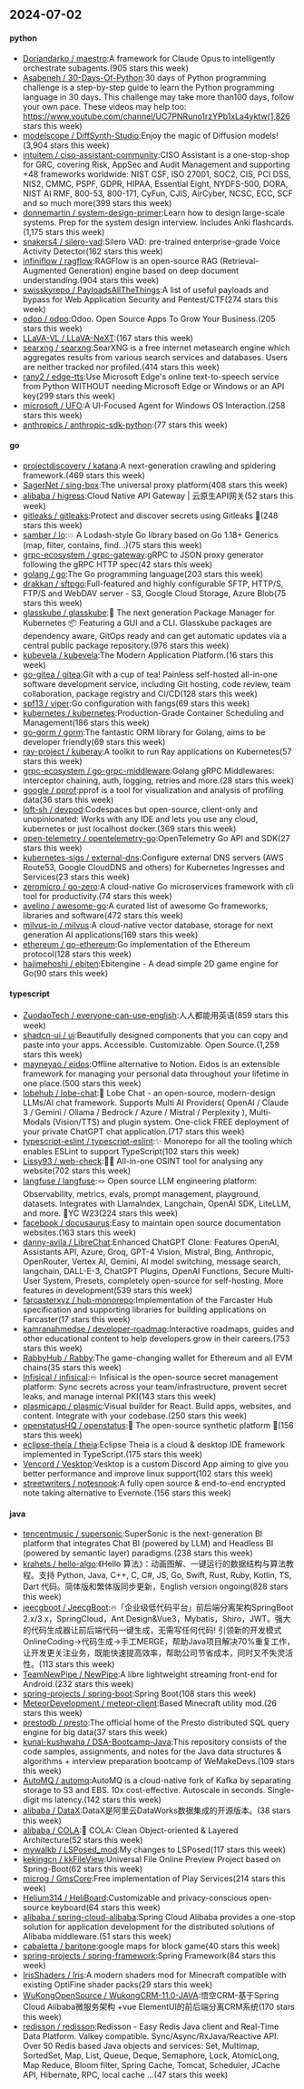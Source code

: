 ## 2024-07-02

#### python
* [Doriandarko / maestro](https://github.com/Doriandarko/maestro):A framework for Claude Opus to intelligently orchestrate subagents.(905 stars this week)
* [Asabeneh / 30-Days-Of-Python](https://github.com/Asabeneh/30-Days-Of-Python):30 days of Python programming challenge is a step-by-step guide to learn the Python programming language in 30 days. This challenge may take more than100 days, follow your own pace. These videos may help too: https://www.youtube.com/channel/UC7PNRuno1rzYPb1xLa4yktw(1,826 stars this week)
* [modelscope / DiffSynth-Studio](https://github.com/modelscope/DiffSynth-Studio):Enjoy the magic of Diffusion models!(3,904 stars this week)
* [intuitem / ciso-assistant-community](https://github.com/intuitem/ciso-assistant-community):CISO Assistant is a one-stop-shop for GRC, covering Risk, AppSec and Audit Management and supporting +48 frameworks worldwide: NIST CSF, ISO 27001, SOC2, CIS, PCI DSS, NIS2, CMMC, PSPF, GDPR, HIPAA, Essential Eight, NYDFS-500, DORA, NIST AI RMF, 800-53, 800-171, CyFun, CJIS, AirCyber, NCSC, ECC, SCF and so much more(399 stars this week)
* [donnemartin / system-design-primer](https://github.com/donnemartin/system-design-primer):Learn how to design large-scale systems. Prep for the system design interview. Includes Anki flashcards.(1,175 stars this week)
* [snakers4 / silero-vad](https://github.com/snakers4/silero-vad):Silero VAD: pre-trained enterprise-grade Voice Activity Detector(162 stars this week)
* [infiniflow / ragflow](https://github.com/infiniflow/ragflow):RAGFlow is an open-source RAG (Retrieval-Augmented Generation) engine based on deep document understanding.(904 stars this week)
* [swisskyrepo / PayloadsAllTheThings](https://github.com/swisskyrepo/PayloadsAllTheThings):A list of useful payloads and bypass for Web Application Security and Pentest/CTF(274 stars this week)
* [odoo / odoo](https://github.com/odoo/odoo):Odoo. Open Source Apps To Grow Your Business.(205 stars this week)
* [LLaVA-VL / LLaVA-NeXT](https://github.com/LLaVA-VL/LLaVA-NeXT):(167 stars this week)
* [searxng / searxng](https://github.com/searxng/searxng):SearXNG is a free internet metasearch engine which aggregates results from various search services and databases. Users are neither tracked nor profiled.(414 stars this week)
* [rany2 / edge-tts](https://github.com/rany2/edge-tts):Use Microsoft Edge's online text-to-speech service from Python WITHOUT needing Microsoft Edge or Windows or an API key(299 stars this week)
* [microsoft / UFO](https://github.com/microsoft/UFO):A UI-Focused Agent for Windows OS Interaction.(258 stars this week)
* [anthropics / anthropic-sdk-python](https://github.com/anthropics/anthropic-sdk-python):(77 stars this week)

#### go
* [projectdiscovery / katana](https://github.com/projectdiscovery/katana):A next-generation crawling and spidering framework.(469 stars this week)
* [SagerNet / sing-box](https://github.com/SagerNet/sing-box):The universal proxy platform(408 stars this week)
* [alibaba / higress](https://github.com/alibaba/higress):Cloud Native API Gateway | 云原生API网关(52 stars this week)
* [gitleaks / gitleaks](https://github.com/gitleaks/gitleaks):Protect and discover secrets using Gitleaks 🔑(248 stars this week)
* [samber / lo](https://github.com/samber/lo):💥 A Lodash-style Go library based on Go 1.18+ Generics (map, filter, contains, find...)(75 stars this week)
* [grpc-ecosystem / grpc-gateway](https://github.com/grpc-ecosystem/grpc-gateway):gRPC to JSON proxy generator following the gRPC HTTP spec(42 stars this week)
* [golang / go](https://github.com/golang/go):The Go programming language(203 stars this week)
* [drakkan / sftpgo](https://github.com/drakkan/sftpgo):Full-featured and highly configurable SFTP, HTTP/S, FTP/S and WebDAV server - S3, Google Cloud Storage, Azure Blob(75 stars this week)
* [glasskube / glasskube](https://github.com/glasskube/glasskube):🧊 The next generation Package Manager for Kubernetes 📦 Featuring a GUI and a CLI. Glasskube packages are dependency aware, GitOps ready and can get automatic updates via a central public package repository.(976 stars this week)
* [kubevela / kubevela](https://github.com/kubevela/kubevela):The Modern Application Platform.(16 stars this week)
* [go-gitea / gitea](https://github.com/go-gitea/gitea):Git with a cup of tea! Painless self-hosted all-in-one software development service, including Git hosting, code review, team collaboration, package registry and CI/CD(128 stars this week)
* [spf13 / viper](https://github.com/spf13/viper):Go configuration with fangs(69 stars this week)
* [kubernetes / kubernetes](https://github.com/kubernetes/kubernetes):Production-Grade Container Scheduling and Management(186 stars this week)
* [go-gorm / gorm](https://github.com/go-gorm/gorm):The fantastic ORM library for Golang, aims to be developer friendly(69 stars this week)
* [ray-project / kuberay](https://github.com/ray-project/kuberay):A toolkit to run Ray applications on Kubernetes(57 stars this week)
* [grpc-ecosystem / go-grpc-middleware](https://github.com/grpc-ecosystem/go-grpc-middleware):Golang gRPC Middlewares: interceptor chaining, auth, logging, retries and more.(28 stars this week)
* [google / pprof](https://github.com/google/pprof):pprof is a tool for visualization and analysis of profiling data(36 stars this week)
* [loft-sh / devpod](https://github.com/loft-sh/devpod):Codespaces but open-source, client-only and unopinionated: Works with any IDE and lets you use any cloud, kubernetes or just localhost docker.(369 stars this week)
* [open-telemetry / opentelemetry-go](https://github.com/open-telemetry/opentelemetry-go):OpenTelemetry Go API and SDK(27 stars this week)
* [kubernetes-sigs / external-dns](https://github.com/kubernetes-sigs/external-dns):Configure external DNS servers (AWS Route53, Google CloudDNS and others) for Kubernetes Ingresses and Services(23 stars this week)
* [zeromicro / go-zero](https://github.com/zeromicro/go-zero):A cloud-native Go microservices framework with cli tool for productivity.(74 stars this week)
* [avelino / awesome-go](https://github.com/avelino/awesome-go):A curated list of awesome Go frameworks, libraries and software(472 stars this week)
* [milvus-io / milvus](https://github.com/milvus-io/milvus):A cloud-native vector database, storage for next generation AI applications(169 stars this week)
* [ethereum / go-ethereum](https://github.com/ethereum/go-ethereum):Go implementation of the Ethereum protocol(128 stars this week)
* [hajimehoshi / ebiten](https://github.com/hajimehoshi/ebiten):Ebitengine - A dead simple 2D game engine for Go(90 stars this week)

#### typescript
* [ZuodaoTech / everyone-can-use-english](https://github.com/ZuodaoTech/everyone-can-use-english):人人都能用英语(859 stars this week)
* [shadcn-ui / ui](https://github.com/shadcn-ui/ui):Beautifully designed components that you can copy and paste into your apps. Accessible. Customizable. Open Source.(1,259 stars this week)
* [mayneyao / eidos](https://github.com/mayneyao/eidos):Offline alternative to Notion. Eidos is an extensible framework for managing your personal data throughout your lifetime in one place.(500 stars this week)
* [lobehub / lobe-chat](https://github.com/lobehub/lobe-chat):🤯 Lobe Chat - an open-source, modern-design LLMs/AI chat framework. Supports Multi AI Providers( OpenAI / Claude 3 / Gemini / Ollama / Bedrock / Azure / Mistral / Perplexity ), Multi-Modals (Vision/TTS) and plugin system. One-click FREE deployment of your private ChatGPT chat application.(717 stars this week)
* [typescript-eslint / typescript-eslint](https://github.com/typescript-eslint/typescript-eslint):✨ Monorepo for all the tooling which enables ESLint to support TypeScript(102 stars this week)
* [Lissy93 / web-check](https://github.com/Lissy93/web-check):🕵️‍♂️ All-in-one OSINT tool for analysing any website(702 stars this week)
* [langfuse / langfuse](https://github.com/langfuse/langfuse):🪢 Open source LLM engineering platform: Observability, metrics, evals, prompt management, playground, datasets. Integrates with LlamaIndex, Langchain, OpenAI SDK, LiteLLM, and more. 🍊YC W23(224 stars this week)
* [facebook / docusaurus](https://github.com/facebook/docusaurus):Easy to maintain open source documentation websites.(163 stars this week)
* [danny-avila / LibreChat](https://github.com/danny-avila/LibreChat):Enhanced ChatGPT Clone: Features OpenAI, Assistants API, Azure, Groq, GPT-4 Vision, Mistral, Bing, Anthropic, OpenRouter, Vertex AI, Gemini, AI model switching, message search, langchain, DALL-E-3, ChatGPT Plugins, OpenAI Functions, Secure Multi-User System, Presets, completely open-source for self-hosting. More features in development(539 stars this week)
* [farcasterxyz / hub-monorepo](https://github.com/farcasterxyz/hub-monorepo):Implementation of the Farcaster Hub specification and supporting libraries for building applications on Farcaster(17 stars this week)
* [kamranahmedse / developer-roadmap](https://github.com/kamranahmedse/developer-roadmap):Interactive roadmaps, guides and other educational content to help developers grow in their careers.(753 stars this week)
* [RabbyHub / Rabby](https://github.com/RabbyHub/Rabby):The game-changing wallet for Ethereum and all EVM chains(35 stars this week)
* [Infisical / infisical](https://github.com/Infisical/infisical):♾ Infisical is the open-source secret management platform: Sync secrets across your team/infrastructure, prevent secret leaks, and manage internal PKI(143 stars this week)
* [plasmicapp / plasmic](https://github.com/plasmicapp/plasmic):Visual builder for React. Build apps, websites, and content. Integrate with your codebase.(250 stars this week)
* [openstatusHQ / openstatus](https://github.com/openstatusHQ/openstatus):🏓 The open-source synthetic platform 🏓(156 stars this week)
* [eclipse-theia / theia](https://github.com/eclipse-theia/theia):Eclipse Theia is a cloud & desktop IDE framework implemented in TypeScript.(175 stars this week)
* [Vencord / Vesktop](https://github.com/Vencord/Vesktop):Vesktop is a custom Discord App aiming to give you better performance and improve linux support(102 stars this week)
* [streetwriters / notesnook](https://github.com/streetwriters/notesnook):A fully open source & end-to-end encrypted note taking alternative to Evernote.(156 stars this week)

#### java
* [tencentmusic / supersonic](https://github.com/tencentmusic/supersonic):SuperSonic is the next-generation BI platform that integrates Chat BI (powered by LLM) and Headless BI (powered by semantic layer) paradigms.(238 stars this week)
* [krahets / hello-algo](https://github.com/krahets/hello-algo):《Hello 算法》：动画图解、一键运行的数据结构与算法教程。支持 Python, Java, C++, C, C#, JS, Go, Swift, Rust, Ruby, Kotlin, TS, Dart 代码。简体版和繁体版同步更新，English version ongoing(828 stars this week)
* [jeecgboot / JeecgBoot](https://github.com/jeecgboot/JeecgBoot):🔥「企业级低代码平台」前后端分离架构SpringBoot 2.x/3.x，SpringCloud，Ant Design&Vue3，Mybatis，Shiro，JWT。强大的代码生成器让前后端代码一键生成，无需写任何代码! 引领新的开发模式OnlineCoding->代码生成->手工MERGE，帮助Java项目解决70%重复工作，让开发更关注业务，既能快速提高效率，帮助公司节省成本，同时又不失灵活性。(113 stars this week)
* [TeamNewPipe / NewPipe](https://github.com/TeamNewPipe/NewPipe):A libre lightweight streaming front-end for Android.(232 stars this week)
* [spring-projects / spring-boot](https://github.com/spring-projects/spring-boot):Spring Boot(108 stars this week)
* [MeteorDevelopment / meteor-client](https://github.com/MeteorDevelopment/meteor-client):Based Minecraft utility mod.(26 stars this week)
* [prestodb / presto](https://github.com/prestodb/presto):The official home of the Presto distributed SQL query engine for big data(37 stars this week)
* [kunal-kushwaha / DSA-Bootcamp-Java](https://github.com/kunal-kushwaha/DSA-Bootcamp-Java):This repository consists of the code samples, assignments, and notes for the Java data structures & algorithms + interview preparation bootcamp of WeMakeDevs.(109 stars this week)
* [AutoMQ / automq](https://github.com/AutoMQ/automq):AutoMQ is a cloud-native fork of Kafka by separating storage to S3 and EBS. 10x cost-effective. Autoscale in seconds. Single-digit ms latency.(142 stars this week)
* [alibaba / DataX](https://github.com/alibaba/DataX):DataX是阿里云DataWorks数据集成的开源版本。(38 stars this week)
* [alibaba / COLA](https://github.com/alibaba/COLA):🥤 COLA: Clean Object-oriented & Layered Architecture(52 stars this week)
* [mywalkb / LSPosed_mod](https://github.com/mywalkb/LSPosed_mod):My changes to LSPosed(117 stars this week)
* [kekingcn / kkFileView](https://github.com/kekingcn/kkFileView):Universal File Online Preview Project based on Spring-Boot(62 stars this week)
* [microg / GmsCore](https://github.com/microg/GmsCore):Free implementation of Play Services(214 stars this week)
* [Helium314 / HeliBoard](https://github.com/Helium314/HeliBoard):Customizable and privacy-conscious open-source keyboard(64 stars this week)
* [alibaba / spring-cloud-alibaba](https://github.com/alibaba/spring-cloud-alibaba):Spring Cloud Alibaba provides a one-stop solution for application development for the distributed solutions of Alibaba middleware.(51 stars this week)
* [cabaletta / baritone](https://github.com/cabaletta/baritone):google maps for block game(40 stars this week)
* [spring-projects / spring-framework](https://github.com/spring-projects/spring-framework):Spring Framework(84 stars this week)
* [IrisShaders / Iris](https://github.com/IrisShaders/Iris):A modern shaders mod for Minecraft compatible with existing OptiFine shader packs(29 stars this week)
* [WuKongOpenSource / WukongCRM-11.0-JAVA](https://github.com/WuKongOpenSource/WukongCRM-11.0-JAVA):悟空CRM-基于Spring Cloud Alibaba微服务架构 +vue ElementUI的前后端分离CRM系统(170 stars this week)
* [redisson / redisson](https://github.com/redisson/redisson):Redisson - Easy Redis Java client and Real-Time Data Platform. Valkey compatible. Sync/Async/RxJava/Reactive API. Over 50 Redis based Java objects and services: Set, Multimap, SortedSet, Map, List, Queue, Deque, Semaphore, Lock, AtomicLong, Map Reduce, Bloom filter, Spring Cache, Tomcat, Scheduler, JCache API, Hibernate, RPC, local cache ...(47 stars this week)
